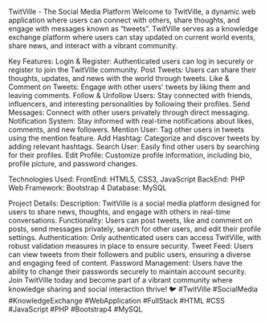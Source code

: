 TwitVille - The Social Media Platform
Welcome to TwitVille, a dynamic web application where users can connect with others, share thoughts, and engage with messages known as “tweets”. TwitVille serves as a knowledge exchange platform where users can stay updated on current world events, share news, and interact with a vibrant community.

Key Features:
Login & Register: Authenticated users can log in securely or register to join the TwitVille community.
Post Tweets: Users can share their thoughts, updates, and news with the world through tweets.
Like & Comment on Tweets: Engage with other users' tweets by liking them and leaving comments.
Follow & Unfollow Users: Stay connected with friends, influencers, and interesting personalities by following their profiles.
Send Messages: Connect with other users privately through direct messaging.
Notification System: Stay informed with real-time notifications about likes, comments, and new followers.
Mention User: Tag other users in tweets using the mention feature.
Add Hashtag: Categorize and discover tweets by adding relevant hashtags.
Search User: Easily find other users by searching for their profiles.
Edit Profile: Customize profile information, including bio, profile picture, and password changes.

Technologies Used:
FrontEnd: HTML5, CSS3, JavaScript
BackEnd: PHP
Web Framework: Bootstrap 4
Database: MySQL

Project Details:
Description: TwitVille is a social media platform designed for users to share news, thoughts, and engage with others in real-time conversations.
Functionality: Users can post tweets, like and comment on posts, send messages privately, search for other users, and edit their profile settings.
Authentication: Only authenticated users can access TwitVille, with robust validation measures in place to ensure security.
Tweet Feed: Users can view tweets from their followers and public users, ensuring a diverse and engaging feed of content.
Password Management: Users have the ability to change their passwords securely to maintain account security.
Join TwitVille today and become part of a vibrant community where knowledge sharing and social interaction thrive! 🐦 #TwitVille #SocialMedia #KnowledgeExchange #WebApplication #FullStack #HTML #CSS #JavaScript #PHP #Bootstrap4 #MySQL
